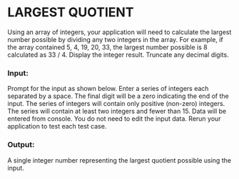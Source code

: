 # LARGEST QUOTIENT

Using an array of integers, your application will need to calculate the largest number possible by dividing any two integers in the array. For example, if the array contained 5, 4, 19, 20, 33, the largest number possible is 8 calculated as 33 / 4. Display the integer result. Truncate any decimal digits.

### Input:

Prompt for the input as shown below. Enter a series of integers each separated by a space. The final digit will be a zero indicating the end of the input. The series of integers will contain only positive (non-zero) integers. The series will contain at least two integers and fewer than 15. Data will be entered from console. You do not need to edit the input data. Rerun your application to test each test case.

### Output:

A single integer number representing the largest quotient possible using the input.